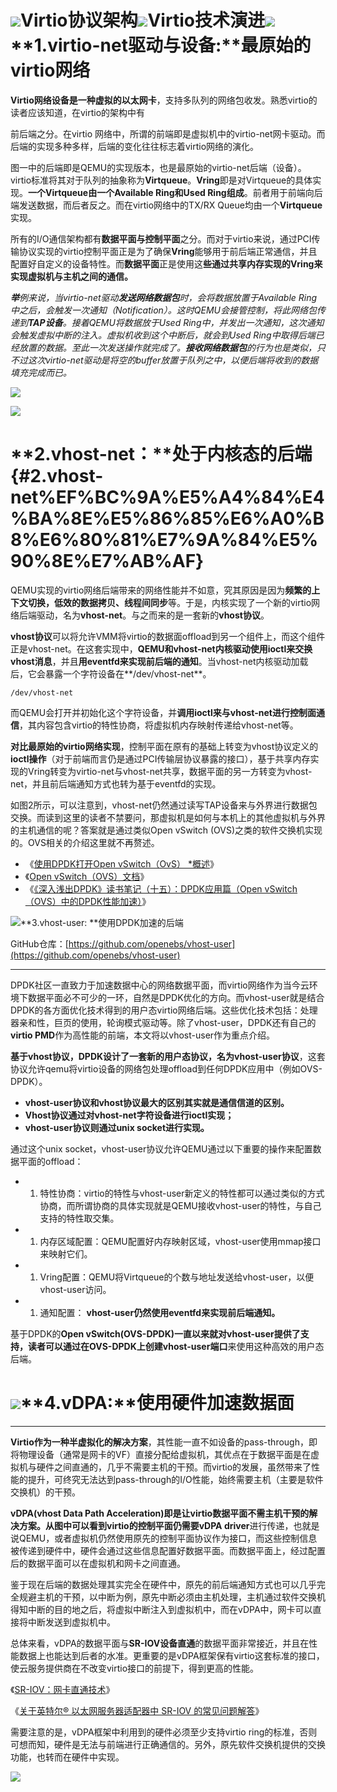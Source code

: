 # ![](/assets/compute-lqkv-virtio1.png)Virtio协议架构![](/assets/compute-lqkv-virtio2.png)Virtio技术演进![](/assets/compute-lqkv-virtio4.png)**1.virtio-net驱动与设备:**最原始的virtio网络

**Virtio网络设备是一种虚拟的以太网卡**，支持多队列的网络包收发。熟悉virtio的读者应该知道，在virtio的架构中有

前后端之分。在virtio 网络中，所谓的前端即是虚拟机中的virtio-net网卡驱动。而后端的实现多种多样，后端的变化往往标志着virtio网络的演化。

图一中的后端即是QEMU的实现版本，也是最原始的virtio-net后端（设备）。virtio标准将其对于队列的抽象称为**Virtqueue**。**Vring**即是对Virtqueue的具体实现。**一个Virtqueue由一个Available Ring和Used Ring组成**。前者用于前端向后端发送数据，而后者反之。而在virtio网络中的TX/RX Queue均由一个**Virtqueue**实现。

所有的I/O通信架构都有**数据平面与控制平面**之分。而对于virtio来说，通过PCI传输协议实现的virtio控制平面正是为了确保**Vring**能够用于前后端正常通信，并且配置好自定义的设备特性。而**数据平面**正是使用这**些通过共享内存实现的Vring来实现虚拟机与主机之间的通信。**

_**举**例来说，当virtio-net驱动**发送网络数据包**时，会将数据放置于Available Ring中之后，会触发一次通知（Notification）。这时QEMU会接管控制，将此网络包传递到**TAP设备**。接着QEMU将数据放于Used Ring中，并发出一次通知，这次通知会触发虚拟中断的注入。虚拟机收到这个中断后，就会到Used Ring中取得后端已经放置的数据。至此一次发送操作就完成了。**接收网络数据包**的行为也是类似，只不过这次virtio-net驱动是将空的buffer放置于队列之中，以便后端将收到的数据填充完成而已。_

![](/assets/compute-lqk-virtio-virtio4.png)

![](/assets/compute-lqk-virtio-virtio5.png)

# **2.vhost-net：**处于内核态的后端 {#2.vhost-net%EF%BC%9A%E5%A4%84%E4%BA%8E%E5%86%85%E6%A0%B8%E6%80%81%E7%9A%84%E5%90%8E%E7%AB%AF}

QEMU实现的virtio网络后端带来的网络性能并不如意，究其原因是因为**频繁的上下文切换，低效的数据拷贝、线程间同步**等。于是，内核实现了一个新的virtio网络后端驱动，名为**vhost-net**。与之而来的是一套新的**vhost协议**。

**vhost协议**可以将允许VMM将virtio的数据面offload到另一个组件上，而这个组件正是vhost-net。在这套实现中，**QEMU和vhost-net内核驱动使用ioctl来交换vhost消息**，并且**用eventfd来实现前后端的通知**。当vhost-net内核驱动加载后，它会暴露一个字符设备在**/dev/vhost-net**。

```
/dev/vhost-net
```

而QEMU会打开并初始化这个字符设备，并**调用ioctl来与vhost-net进行控制面通信**，其内容包含virtio的特性协商，将虚拟机内存映射传递给vhost-net等。

**对比最原始的virtio网络实现**，控制平面在原有的基础上转变为vhost协议定义的**ioctl操作**（对于前端而言仍是通过PCI传输层协议暴露的接口），基于共享内存实现的Vring转变为virtio-net与vhost-net共享，数据平面的另一方转变为vhost-net，并且前后端通知方式也转为基于eventfd的实现。

如图2所示，可以注意到，vhost-net仍然通过读写TAP设备来与外界进行数据包交换。而读到这里的读者不禁要问，那虚拟机是如何与本机上的其他虚拟机与外界的主机通信的呢？答案就是通过类似Open vSwitch \(OVS\)之类的软件交换机实现的。OVS相关的介绍这里就不再赘述。

* 《[使用DPDK打开Open vSwitch（OvS） \*概述](https://rtoax.blog.csdn.net/article/details/108747601)》
* 《[Open vSwitch（OVS）文档](https://rtoax.blog.csdn.net/article/details/109005008)》
* 《[《深入浅出DPDK》读书笔记（十五）：DPDK应用篇（Open vSwitch（OVS）中的DPDK性能加速）](https://rtoax.blog.csdn.net/article/details/109371440)》

![](/assets/compute-lqk-virtio-virtio21.png)**3.vhost-user: **使用DPDK加速的后端

GitHub仓库：[https://github.com/openebs/vhost-user](https://github.com/openebs/vhost-user)

---

DPDK社区一直致力于加速数据中心的网络数据平面，而virtio网络作为当今云环境下数据平面必不可少的一环，自然是DPDK优化的方向。而vhost-user就是结合DPDK的各方面优化技术得到的用户态virtio网络后端。这些优化技术包括：处理器亲和性，巨页的使用，轮询模式驱动等。除了vhost-user，DPDK还有自己的**virtio PMD**作为高性能的前端，本文将以vhost-user作为重点介绍。

**基于vhost协议，DPDK设计了一套新的用户态协议，名为vhost-user协议**，这套协议允许qemu将virtio设备的网络包处理offload到任何DPDK应用中（例如OVS-DPDK）。

* **vhost-user协议和vhost协议最大的区别其实就是通信信道的区别。**
* **Vhost协议通过对vhost-net字符设备进行ioctl实现；**
* **vhost-user协议则通过unix socket进行实现。**

通过这个unix socket，vhost-user协议允许QEMU通过以下重要的操作来配置数据平面的offload：

* 1. 特性协商：virtio的特性与vhost-user新定义的特性都可以通过类似的方式协商，而所谓协商的具体实现就是QEMU接收vhost-user的特性，与自己支持的特性取交集。
* 1. 内存区域配置：QEMU配置好内存映射区域，vhost-user使用mmap接口来映射它们。
* 1. Vring配置：QEMU将Virtqueue的个数与地址发送给vhost-user，以便vhost-user访问。
* 1. 通知配置：
     **vhost-user仍然使用eventfd来实现前后端通知。**

基于DPDK的**Open vSwitch\(OVS-DPDK\)**一直以来就对vhost-user提供了支持，读者可以通过在OVS-DPDK上**创建vhost-user端口**来使用这种高效的用户态后端。

# ![](/assets/compute-lqk-virtio-virtio32.png)**4.vDPA:**使用硬件加速数据面

---

**Virtio作为一种半虚拟化的解决方案**，其性能一直不如设备的pass-through，即将物理设备（通常是网卡的VF）直接分配给虚拟机，其优点在于数据平面是在虚拟机与硬件之间直通的，几乎不需要主机的干预。而virtio的发展，虽然带来了性能的提升，可终究无法达到pass-through的I/O性能，始终需要主机（主要是软件交换机）的干预。

**vDPA\(vhost Data Path Acceleration\)即是让virtio数据平面不需主机干预的解决方案。**从图中可以看到virtio的控制平面仍需要**vDPA driver**进行传递，也就是说QEMU，或者虚拟机仍然使用原先的控制平面协议作为接口，而这些控制信息被传递到硬件中，硬件会通过这些信息配置好数据平面。而数据平面上，经过配置后的数据平面可以在虚拟机和网卡之间直通。

鉴于现在后端的数据处理其实完全在硬件中，原先的前后端通知方式也可以几乎完全规避主机的干预，以中断为例，原先中断必须由主机处理，主机通过软件交换机得知中断的目的地之后，将虚拟中断注入到虚拟机中，而在vDPA中，网卡可以直接将中断发送到虚拟机中。

总体来看，vDPA的数据平面与**SR-IOV设备直通**的数据平面非常接近，并且在性能数据上也能达到后者的水准。更重要的是vDPA框架保有virtio这套标准的接口，使云服务提供商在不改变virtio接口的前提下，得到更高的性能。

《[SR-IOV：网卡直通技术](https://www.cnblogs.com/liuhongru/p/11068460.html)》

《[关于英特尔® 以太网服务器适配器中 SR-IOV 的常见问题解答](https://www.intel.cn/content/www/cn/zh/support/articles/000005722/network-and-i-o/ethernet-products.html)》

需要注意的是，vDPA框架中利用到的硬件必须至少支持virtio ring的标准，否则可想而知，硬件是无法与前端进行正确通信的。另外，原先软件交换机提供的交换功能，也转而在硬件中实现。



![](/assets/compute-lqk-virtio-virtio41.png)

